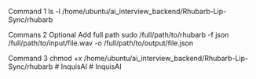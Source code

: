 Command 1
ls -l /home/ubuntu/ai_interview_backend/Rhubarb-Lip-Sync/rhubarb

Commans 2 Optional Add full path
sudo /full/path/to/rhubarb -f json /full/path/to/input/file.wav -o /full/path/to/output/file.json

Command 3
chmod +x /home/ubuntu/ai_interview_backend/Rhubarb-Lip-Sync/rhubarb
#   I n q u i s A I  
 #   I n q u i s A I  
 